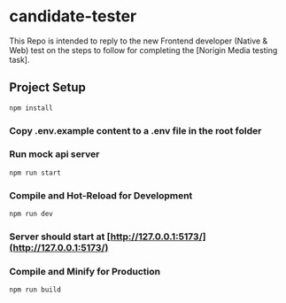 # candidate-tester

This Repo is intended to reply to the new Frontend developer (Native & Web) test on the steps to follow for completing the [Norigin Media testing task].

## Project Setup

```sh
npm install
```

### Copy .env.example content to a .env file in the root folder

### Run mock api server

```sh
npm run start
```

### Compile and Hot-Reload for Development

```sh
npm run dev
```

### Server should start at [http://127.0.0.1:5173/](http://127.0.0.1:5173/)

### Compile and Minify for Production

```sh
npm run build
```
